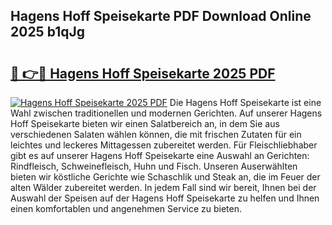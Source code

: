 ## Hagens Hoff Speisekarte PDF Download Online 2025 b1qJg

# <h2><a href="http://gc7z3u.nevu.top/?p=Hagens+Hoff+Speisekarte">🔗 👉🔴 Hagens Hoff Speisekarte 2025 PDF</a></h2>

[![Hagens Hoff Speisekarte 2025 PDF](https://i.imgur.com/dBaPXMq.png)](http://gc7z3u.nevu.top/?p=Hagens+Hoff+Speisekarte)
Die Hagens Hoff Speisekarte ist eine Wahl zwischen traditionellen und modernen Gerichten. Auf unserer Hagens Hoff Speisekarte bieten wir einen Salatbereich an, in dem Sie aus verschiedenen Salaten wählen können, die mit frischen Zutaten für ein leichtes und leckeres Mittagessen zubereitet werden. Für Fleischliebhaber gibt es auf unserer Hagens Hoff Speisekarte eine Auswahl an Gerichten: Rindfleisch, Schweinefleisch, Huhn und Fisch. Unseren Auserwählten bieten wir köstliche Gerichte wie Schaschlik und Steak an, die im Feuer der alten Wälder zubereitet werden. In jedem Fall sind wir bereit, Ihnen bei der Auswahl der Speisen auf der Hagens Hoff Speisekarte zu helfen und Ihnen einen komfortablen und angenehmen Service zu bieten.
